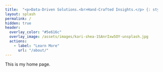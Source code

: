 ```yaml
---
title:  "<p>Data-Driven Solutions.<br>Hand-Crafted Insights.</p> {: style= 'font-size: 80%; text-align: center'}"
layout: splash
permalink: /
hidden: true
header:
  overlay_color: "#5e616c"
  overlay_image: /assets/images/kari-shea-1SAnrIxw5OY-unsplash.jpg
  actions:
    - label: "Learn More"
      url: "/about/"
---
```


This is my home page.
